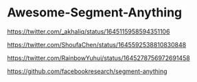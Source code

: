 # Awesome-Segment-Anything
<https://twitter.com/_akhaliq/status/1645115958594351106>

<https://twitter.com/ShoufaChen/status/1645592538810830848>

<https://twitter.com/RainbowYuhui/status/1645278756972691458>

<https://github.com/facebookresearch/segment-anything>
